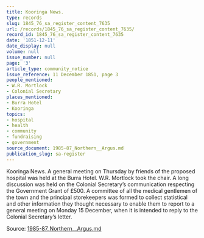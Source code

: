 ```yaml
---
title: Kooringa News.
type: records
slug: 1845_76_sa_register_content_7635
url: /records/1845_76_sa_register_content_7635/
record_id: 1845_76_sa_register_content_7635
date: '1851-12-11'
date_display: null
volume: null
issue_number: null
page: '3'
article_type: community_notice
issue_reference: 11 December 1851, page 3
people_mentioned:
- W.R. Mortlock
- Colonial Secretary
places_mentioned:
- Burra Hotel
- Kooringa
topics:
- hospital
- health
- community
- fundraising
- government
source_document: 1985-87_Northern__Argus.md
publication_slug: sa-register
---
```


Kooringa News.  A general meeting on Thursday by friends of the proposed hospital was held at the Burra Hotel.  W.R. Mortlock took the chair.  A long discussion was held on the Colonial Secretary’s communication respecting the Government Grant of £500.  A committee of all the medical gentlemen of the town and the principal storekeepers was formed to collect statistical and other information they thought necessary to enable them to report to a general meeting on Monday 15 December, when it is intended to reply to the Colonial Secretary’s letter.

Source: [1985-87_Northern__Argus.md](/downloads/markdown/1985-87_Northern__Argus.md)
